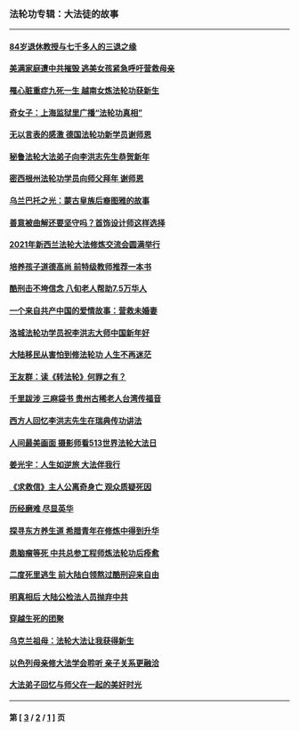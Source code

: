 ### 法轮功专辑：大法徒的故事
---
#### [84岁退休教授与七千多人的三退之缘](../../pages/nf1147481/n13796650.md?12110430) 
#### [美满家庭遭中共摧毁 逃美女孩紧急呼吁营救母亲](../../pages/nf1147481/n13792859.md?12110430) 
#### [罹心脏重症九死一生 越南女炼法轮功获新生](../../pages/nf1147481/n13732766.md?12110430) 
#### [奇女子：上海监狱里广播“法轮功真相”](../../pages/nf1147481/n13726443.md?12110430) 
#### [无以言表的感激 德国法轮功新学员谢师恩](../../pages/nf1147481/n13543790.md?12110430) 
#### [秘鲁法轮大法弟子向李洪志先生恭贺新年](../../pages/nf1147481/n13540182.md?12110430) 
#### [密西根州法轮功学员向师父拜年 谢师恩](../../pages/nf1147481/n13538183.md?12110430) 
#### [乌兰巴托之光：蒙古皇族后裔图雅的故事](../../pages/nf1147481/n13155759.md?12110430) 
#### [善意被曲解还要坚守吗？首饰设计师这样选择](../../pages/nf1147481/n13077575.md?12110430) 
#### [2021年新西兰法轮大法修炼交流会圆满举行](../../pages/nf1147481/n13033149.md?12110430) 
#### [培养孩子道德高尚 前特级教师推荐一本书](../../pages/nf1147481/n12938640.md?12110430) 
#### [酷刑击不垮信念 八旬老人帮助7.5万华人](../../pages/nf1147481/n12880712.md?12110430) 
#### [一个来自共产中国的爱情故事：营救未婚妻](../../pages/nf1147481/n12778386.md?12110430) 
#### [洛城法轮功学员祝李洪志大师中国新年好](../../pages/nf1147481/n12724685.md?12110430) 
#### [大陆移民从害怕到修法轮功 人生不再迷茫](../../pages/nf1147481/n12414325.md?12110430) 
#### [王友群：读《转法轮》何罪之有？](../../pages/nf1147481/n12408647.md?12110430) 
#### [千里跋涉 三麻袋书 贵州古稀老人台湾传福音](../../pages/nf1147481/n12198750.md?12110430) 
#### [西方人回忆李洪志先生在瑞典传功讲法](../../pages/nf1147481/n12099607.md?12110430) 
#### [人间最美画面 摄影师看513世界法轮大法日](../../pages/nf1147481/n12094118.md?12110430) 
#### [姜光宇：人生如逆旅 大法伴我行](../../pages/nf1147481/n12088664.md?12110430) 
#### [《求救信》主人公离奇身亡 观众质疑死因](../../pages/nf1147481/n11845215.md?12110430) 
#### [历经磨难 尽显英华](../../pages/nf1147481/n11723297.md?12110430) 
#### [探寻东方养生道 希腊青年在修炼中得到升华](../../pages/nf1147481/n11494502.md?12110430) 
#### [患脑瘤等死 中共总参工程师炼法轮功后痊愈](../../pages/nf1147481/n11466682.md?12110430) 
#### [二度死里逃生 前大陆白领熬过酷刑迎来自由](../../pages/nf1147481/n11368594.md?12110430) 
#### [明真相后 大陆公检法人员抛弃中共](../../pages/nf1147481/n11358618.md?12110430) 
#### [穿越生死的团聚](../../pages/nf1147481/n11258922.md?12110430) 
#### [乌克兰祖母：法轮大法让我获得新生](../../pages/nf1147481/n11269457.md?12110430) 
#### [以色列母亲修大法学会聆听 亲子关系更融洽](../../pages/nf1147481/n11268195.md?12110430) 
#### [大法弟子回忆与师父在一起的美好时光](../../pages/nf1147481/n11267759.md?12110430) 

---
#### 第 [ [3](./3.md?12110430) / [2](./2.md?12110430) / [1](./1.md?12110430) ] 页
